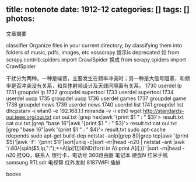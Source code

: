 title: notenote
date: 1912-12
categories: []
tags: []
photos:
---
文章摘要
<!--more-->
classifier  Organize files in your current directory, by classifying them into folders of music, pdfs, images, etc
xssscrapy   提示is deprecated
如
from scrapy.contrib.spiders import CrawlSpider
换成
from scrapy.spiders import CrawlSpider

干扰分为两种。一种是噪音，主要发生在频率冲突时；另一种是大信号阻塞，和频率是否冲突没有关系，和具体射频设计及天线间隔离有关系。
 1730  userdel lp
 1731  groupdel lp
 1732  groupdel supertool
 1733  userdel supertool
 1734  userdel uucp
 1735  groupdel uucp
 1736  userdel games
 1737  groupdel game
 1738  groupdel news
 1739  userdel news
 1740  userdel list
 1741  groupdel list
 dhcpstarv -i wlan0 -e 192.168.1.1
miranda -v -i eth0
wget http://standards-oui.ieee.org/oui.txt
cat oui.txt |grep hex|awk '{print $1 " : " $3}'> result.txt 
  cat oui.txt |grep "base 16"|awk '{print $1 " : " $3}'> result.txt 
cat oui.txt |grep "base 16"|awk '{print $1 " : " $4}'> result.txt 
sudo apt-cache rdepends
sudo apt-get build-dep
 netstat -anlp|grep 80|grep tcp|awk '{print $5}'|awk -F: '{print $1}'|sort|uniq -c|sort -nr|head -n20 | netstat -ant |awk '/:80/{split($5,ip,":");++A[ip[1]]}END{for(i in A) print A[i],i}' |sort -rn|head -n20
挂QQ，联系人
银行卡，电话号
360路由器
笔记本 硬盘N 红米手机 samsung
RTLsdr 电视帮 红外发射  8187WIFI
插排

books
